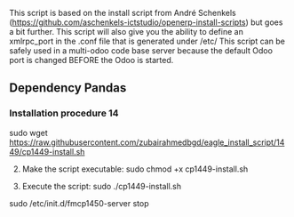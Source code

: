 This script is based on the install script from André Schenkels (https://github.com/aschenkels-ictstudio/openerp-install-scripts)
but goes a bit further. This script will also give you the ability to define an xmlrpc_port in the .conf file that is generated under /etc/
This script can be safely used in a multi-odoo code base server because the default Odoo port is changed BEFORE the Odoo is started.


<h2>Dependency Pandas </h2>

<h3>Installation procedure 14</h3>

sudo wget https://raw.githubusercontent.com/zubairahmedbgd/eagle_install_script/1449/cp1449-install.sh

2. Make the script executable:
sudo chmod +x cp1449-install.sh

3. Execute the script:
sudo ./cp1449-install.sh



sudo /etc/init.d/fmcp1450-server stop


```
